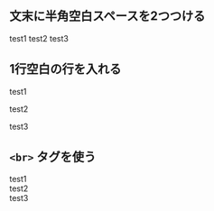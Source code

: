 
## 文末に半角空白スペースを2つつける

test1
test2
test3

## 1行空白の行を入れる

test1

test2

test3

## `<br>` タグを使う

test1<br>
test2<br>
test3<br>
